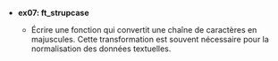- **ex07: ft_strupcase**

  - Écrire une fonction qui convertit une chaîne de caractères en majuscules. Cette transformation est souvent nécessaire pour la normalisation des données textuelles.

